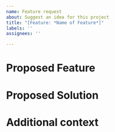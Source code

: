 ```yaml
---
name: Feature request
about: Suggest an idea for this project
title: "[Feature: *Name of Feature*]"
labels: ''
assignees: ''

---
```


# Proposed Feature


# Proposed Solution


# Additional context
